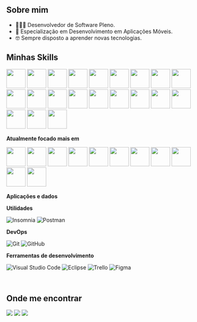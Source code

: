 ## Sobre mim

- 👨🏾‍💻 Desenvolvedor de Software Pleno.
- 📱 Especialização em Desenvolvimento em Aplicações Móveis.
- 🤓 Sempre disposto a aprender novas tecnologias.

## Minhas Skills

<div style="display: inline">	
	<img width='50' height='50' src='https://cdn.jsdelivr.net/gh/devicons/devicon/icons/php/php-original.svg'/>
	<img width='50' height='50' src='https://cdn.jsdelivr.net/gh/devicons/devicon/icons/codeigniter/codeigniter-plain.svg'/>
	<img width='50' height='50' src='https://cdn.jsdelivr.net/gh/devicons/devicon/icons/cakephp/cakephp-original.svg'/>
	<img width='50' height='50' src='https://cdn.jsdelivr.net/gh/devicons/devicon/icons/html5/html5-original.svg'/>
	<img width='50' height='50' src='https://cdn.jsdelivr.net/gh/devicons/devicon/icons/css3/css3-original.svg'/>
	<img width='50' height='50' src='https://cdn.jsdelivr.net/gh/devicons/devicon/icons/nextjs/nextjs-original.svg'/>	
	<img width='50' height='50' src='https://cdn.jsdelivr.net/gh/devicons/devicon/icons/react/react-original.svg'/>
	<img width='50' height='50' src='https://cdn.jsdelivr.net/gh/devicons/devicon/icons/jquery/jquery-original.svg'/>
	<img width='50' height='50' src='https://cdn.jsdelivr.net/gh/devicons/devicon/icons/wordpress/wordpress-original.svg'/>
	<img width='50' height='50' src='https://cdn.jsdelivr.net/gh/devicons/devicon/icons/bootstrap/bootstrap-original.svg'/>	
	<img width='50' height='50' src='https://cdn.jsdelivr.net/gh/devicons/devicon/icons/flutter/flutter-original.svg'/>
        <img width='50' height='50' src='https://cdn.jsdelivr.net/gh/devicons/devicon/icons/javascript/javascript-original.svg'/>
	<img width='50' height='50' src='https://cdn.jsdelivr.net/gh/devicons/devicon/icons/dart/dart-original.svg'/>
	<img width='50' height='50' src='https://cdn.jsdelivr.net/gh/devicons/devicon/icons/nodejs/nodejs-original.svg'/>
	<img width='50' height='50' src='https://cdn.jsdelivr.net/gh/devicons/devicon/icons/mysql/mysql-original.svg'/>
	<img width='50' height='50' src='https://cdn.jsdelivr.net/gh/devicons/devicon/icons/adonisjs/adonisjs-original.svg'/>
	<img width='50' height='50' src='https://cdn.jsdelivr.net/gh/devicons/devicon/icons/amazonwebservices/amazonwebservices-original.svg'/>
	<img width='50' height='50' src='https://cdn.jsdelivr.net/gh/devicons/devicon/icons/graphql/graphql-plain.svg'/>
	<img width='50' height='50' src='https://cdn.jsdelivr.net/gh/devicons/devicon/icons/git/git-original.svg'/>
	<img width='50' height='50' src='https://cdn.jsdelivr.net/gh/devicons/devicon/icons/github/github-original.svg'/>
 	<img width='50' height='50' src='https://cdn.jsdelivr.net/gh/devicons/devicon/icons/typescript/typescript-original.svg'/>
</div>



**Atualmente focado mais em**

<div style="display: inline">
	<img width='50' height='50' src='https://cdn.jsdelivr.net/gh/devicons/devicon/icons/flutter/flutter-original.svg'/>
        <img width='50' height='50' src='https://cdn.jsdelivr.net/gh/devicons/devicon/icons/javascript/javascript-original.svg'/>
	<img width='50' height='50' src='https://cdn.jsdelivr.net/gh/devicons/devicon/icons/dart/dart-original.svg'/>
	<img width='50' height='50' src='https://cdn.jsdelivr.net/gh/devicons/devicon/icons/nodejs/nodejs-original.svg'/>
	<img width='50' height='50' src='https://cdn.jsdelivr.net/gh/devicons/devicon/icons/mysql/mysql-original.svg'/>
	<img width='50' height='50' src='https://cdn.jsdelivr.net/gh/devicons/devicon/icons/adonisjs/adonisjs-original.svg'/>
	<img width='50' height='50' src='https://cdn.jsdelivr.net/gh/devicons/devicon/icons/amazonwebservices/amazonwebservices-original.svg'/>
	<img width='50' height='50' src='https://cdn.jsdelivr.net/gh/devicons/devicon/icons/graphql/graphql-plain.svg'/>
	<img width='50' height='50' src='https://cdn.jsdelivr.net/gh/devicons/devicon/icons/git/git-original.svg'/>
	<img width='50' height='50' src='https://cdn.jsdelivr.net/gh/devicons/devicon/icons/github/github-original.svg'/>
 	<img width='50' height='50' src='https://cdn.jsdelivr.net/gh/devicons/devicon/icons/typescript/typescript-original.svg'/>
	
</div>

**Aplicações e dados**

**Utilidades**

![Insomnia](https://img.shields.io/badge/-Insomnia-333333?style=flat&logo=insomnia)
![Postman](https://img.shields.io/badge/-Postman-333333?style=flat&logo=postman)

**DevOps**

![Git](https://img.shields.io/badge/-Git-333333?style=flat&logo=git)
![GitHub](https://img.shields.io/badge/-GitHub-333333?style=flat&logo=github)

**Ferramentas de desenvolvimento**

![Visual Studio Code](https://img.shields.io/badge/-Visual%20Studio%20Code-333333?style=flat&logo=visual-studio-code&logoColor=007ACC)
![Eclipse](https://img.shields.io/badge/-Eclipse-333333?style=flat&logo=eclipse-ide&logoColor=2C2255)
![Trello](https://img.shields.io/badge/-Trello-333333?style=flat&logo=trello&logoColor=007ACC)
![Figma](https://img.shields.io/badge/-Figma-333333?style=flat&logo=figma&logoColor=007ACC)

<br/>



## Onde me encontrar

<a href="https://www.linkedin.com/in/andr%C3%A9-erm%C3%ADnio-04b7a66b/"><img src="https://img.shields.io/badge/linkedin-%230077B5.svg?style=for-the-badge&logo=linkedin&logoColor=white" /></a>
<a href="https://www.instagram.com/andreerminio/"><img src="https://img.shields.io/badge/Instagram-%23E4405F.svg?style=for-the-badge&logo=Instagram&logoColor=white" /></a>
<a href="mailto:andre.erminio@gmail.com"><img src="https://img.shields.io/badge/Gmail-D14836?style=for-the-badge&logo=gmail&logoColor=white" /></a>
